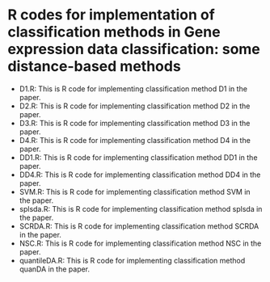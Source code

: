 # R codes for implementation of classification methods in Gene expression data classification: some distance-based methods

* D1.R: This is R code for implementing classification method D1 in the paper.
* D2.R: This is R code for implementing classification method D2 in the paper.
* D3.R: This is R code for implementing classification method D3 in the paper.
* D4.R: This is R code for implementing classification method D4 in the paper.
* DD1.R: This is R code for implementing classification method DD1 in the paper.
* DD4.R: This is R code for implementing classification method DD4 in the paper.
* SVM.R: This is R code for implementing classification method SVM in the paper.
* splsda.R: This is R code for implementing classification method splsda in the paper.
* SCRDA.R: This is R code for implementing classification method SCRDA in the paper.
* NSC.R: This is R code for implementing classification method NSC in the paper.
* quantileDA.R: This is R code for implementing classification method quanDA in the paper.
